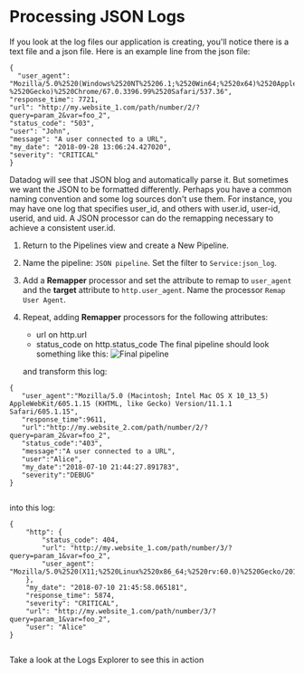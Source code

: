 # Processing JSON Logs

If you look at the log files our application is creating, you'll notice there is a text file and a json file. Here is an example line from the json file:

<pre><code>{
  "user_agent": "Mozilla/5.0%2520(Windows%2520NT%25206.1;%2520Win64;%2520x64)%2520AppleWebKit/537.36%2520(KHTML,%2520like
%2520Gecko)%2520Chrome/67.0.3396.99%2520Safari/537.36", 
"response_time": 7721, 
"url": "http://my.website_1.com/path/number/2/?query=param_2&var=foo_2", 
"status_code": "503", 
"user": "John", 
"message": "A user connected to a URL", 
"my_date": "2018-09-28 13:06:24.427020", 
"severity": "CRITICAL"
}
</code></pre>

Datadog will see that JSON blog and automatically parse it. But sometimes we want the JSON to be formatted differently. Perhaps you have a common naming convention and some log sources don't use them. For instance, you may have one log that specifies user_id, and others with user.id, user-id, userid, and uid.  A JSON processor can do the remapping necessary to achieve a consistent user.id.

1. Return to the Pipelines view and create a New Pipeline.
2. Name the pipeline: `JSON pipeline`. Set the filter to `Service:json_log`.
3. Add a **Remapper** processor and set the attribute to remap to `user_agent` and the **target** attribute to `http.user_agent`. Name the processor `Remap User Agent`.
4. Repeat, adding **Remapper** processors for the following attributes:

   * url on http.url
   * status_code on http.status_code
   The final pipeline should look something like this:
   ![Final pipeline](/technovangelist/scenarios/logsintro3/assets/jsonlogfinalpipeline.png)

   and transform this log:


  <pre><code>{  
   "user_agent":"Mozilla/5.0 (Macintosh; Intel Mac OS X 10_13_5) AppleWebKit/605.1.15 (KHTML, like Gecko) Version/11.1.1 Safari/605.1.15",
   "response_time":9611,
   "url":"http://my.website_2.com/path/number/2/?query=param_2&var=foo_2",
   "status_code":"403",
   "message":"A user connected to a URL",
   "user":"Alice",
   "my_date":"2018-07-10 21:44:27.891783",
   "severity":"DEBUG"
}
  </code></pre>

   into this log:


  <pre><code>{
    "http": {
        "status_code": 404,
        "url": "http://my.website_1.com/path/number/3/?query=param_1&var=foo_2",
        "user_agent": "Mozilla/5.0%2520(X11;%2520Linux%2520x86_64;%2520rv:60.0)%2520Gecko/20100101%2520Firefox/60.0",
    },
    "my_date": "2018-07-10 21:45:58.065181",
    "response_time": 5874,
    "severity": "CRITICAL",
    "url": "http://my.website_1.com/path/number/3/?query=param_1&var=foo_2",
    "user": "Alice"
}
  </code></pre>


Take a look at the Logs Explorer to see this in action
